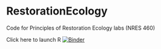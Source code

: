 # RestorationEcology
Code for Principles of Restoration Ecology labs (NRES 460)

Click here to launch R 
[![Binder](http://mybinder.org/badge_logo.svg)](http://mybinder.org/v2/gh/bobshriver/RestorationEcology/main?urlpath=r)
